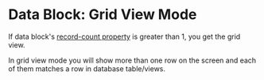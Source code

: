 # Data Block: Grid View Mode

If data block's [record-count property](https://muradkarakas.github.io/Sodium-Manual/datablock_record_count.html) is greater than 1, you get the grid view.

In grid view mode you will show more than one row on the screen and each of them matches a row in database table/views.

